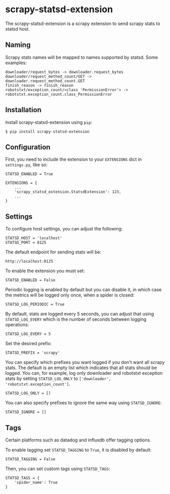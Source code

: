 # scrapy-statsd-extension
The scrapy-statsd-extension is a scrapy extension to send scrapy stats to statsd host.


## Naming

Scrapy stats names will be mapped to names supported by statsd. Some examples:

    downloader/request_bytes -> downloader.request_bytes
    downloader/request_method_count/GET -> downloader.request_method_count.GET
    finish_reason -> finish_reason
    robotstxt/exception_count/<class 'PermissionError'> -> robotstxt.exception_count.class_PermissionError


## Installation
Install scrapy-statsd-extension using ``pip``:

    $ pip install scrapy-statsd-extension


## Configuration
First, you need to include the extension to your ``EXTENSIONS`` dict in
``settings.py``, like so:

    STATSD_ENABLED = True

    EXTENSIONS = {
        ...
        'scrapy_statsd_extension.StatsdExtension': 123,
        ...
    }


## Settings
To configure host settings, you can adjust the following:

    STATSD_HOST = 'localhost'
    STATSD_PORT = 8125

The default endpoint for sending stats will be:

    http://localhost:8125

To enable the extension you must set:

    STATSD_ENABLED = False

Periodic logging is enabled by default but you can disable it, in which case
the metrics will be logged only once, when a spider is closed:

    STATSD_LOG_PERIODIC = True

By default, stats are logged every 5 seconds, you can adjust that using
``STATSD_LOG_EVERY`` which is the number of seconds between logging operations:

    STATSD_LOG_EVERY = 5

Set the desired prefix:

    STATSD_PREFIX = 'scrapy'

You can specify which prefixes you want logged if you don't want all scrapy
stats. The default is an empty list which indicates that all stats should be
logged. You can, for example, log only downloader and robotstxt exception stats
by setting ``STATSD_LOG_ONLY`` to ``['downloader', 'robotstxt.exception_count']``.

    STATSD_LOG_ONLY = []

You can also specify prefixes to ignore the same way using ``STATSD_IGNORE``:

    STATSD_IGNORE = []


## Tags

Certain platforms such as datadog and influxdb offer tagging options.

To enable tagging set ``STATSD_TAGGING`` to ``True``, it is disabled by default:

    STATSD_TAGGING = False

Then, you can set custom tags using ``STATSD_TAGS``:

    STATSD_TAGS = {
        'spider_name': True
    }